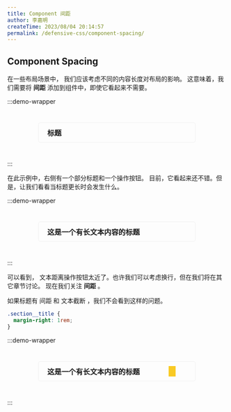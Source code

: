 ```yaml
---
title: Component 间距
author: 李嘉明
createTime: 2023/08/04 20:14:57
permalink: /defensive-css/component-spacing/
---
```


## Component Spacing

在一些布局场景中， 我们应该考虑不同的内容长度对布局的影响。
这意味着，我们需要将 **间距** 添加到组件中，即使它看起来不需要。

:::demo-wrapper

<div class="card-wrapper-152">
  <h3>标题</h3>
  <Iconify name="uiw:setting" />
</div>
:::

<style>
.card-wrapper-152 {
  position: relative;
  display: flex;
  align-items: center;
  width: 320px;
  margin: 40px auto;
  padding: 10px 20px;
  border-radius: 5px;
  border: solid 1px var(--vp-c-divider, #f0f0f0);
  box-shadow: var(--vp-shadow-2);
  background: var(--vp-c-bg);
}
.card-wrapper-152 h3 {
  margin: 0;
  flex: 1;
  text-wrap: nowrap;
  min-width: 0;
}
.card-wrapper-152 h3.card-title {
  margin-right: 1rem;
  white-space: nowrap;
  overflow: hidden;
  text-overflow: ellipsis;
}

.card-wrapper-152 .mark {
  position: absolute;
  top: 10px;
  right: 45px;
  bottom: 10px;
  width: 1rem;
  background-color: var(--vp-c-warning-soft, #f9ca24);
}
</style>

在此示例中，右侧有一个部分标题和一个操作按钮。
目前，它看起来还不错。但是，让我们看看当标题更长时会发生什么。

:::demo-wrapper

<div class="card-wrapper-152">
  <h3>这是一个有长文本内容的标题</h3>
  <Iconify name="uiw:setting" />
</div>
:::

可以看到， 文本距离操作按钮太近了。也许我们可以考虑换行，但在我们将在其它章节讨论。
现在我们关注 **间距** 。

如果标题有 间距 和 文本截断 ，我们不会看到这样的问题。

```css
.section__title {
  margin-right: 1rem;
}
```

:::demo-wrapper

<div class="card-wrapper-152">
  <h3 class="card-title">这是一个有长文本内容的标题</h3>
  <Iconify name="uiw:setting" />
  <div class="mark"></div>
</div>
:::
